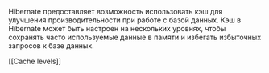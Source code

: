 Hibernate предоставляет возможность использовать кэш для улучшения производительности при работе с базой данных. Кэш в Hibernate может быть настроен на нескольких уровнях, чтобы сохранять часто используемые данные в памяти и избегать избыточных запросов к базе данных.

[[Cache levels]]